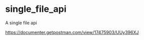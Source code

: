 # single_file_api
A single file api
   
   
   https://documenter.getpostman.com/view/17475903/UUy396XJ
